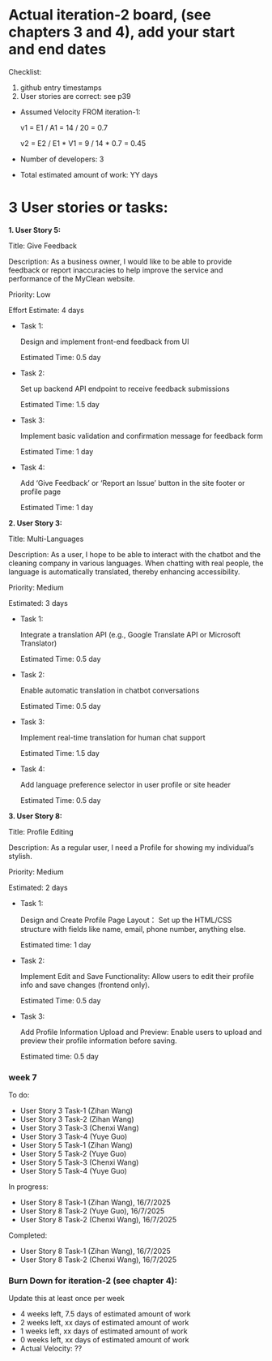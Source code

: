 # Actual iteration-2 board, (see chapters 3 and 4), add your start and end dates 

Checklist: 
1. github entry timestamps
2. User stories are correct: see p39

* Assumed Velocity FROM iteration-1:

  v1 = E1 / A1 = 14 / 20 = 0.7​

  v2 = E2 / E1 * V1 = 9 / 14 * 0.7 = 0.45
* Number of developers: 3
* Total estimated amount of work: YY days

# 3 User stories or tasks:


**1. User Story 5:**

   
   Title: Give Feedback

   Description: As a business owner, I would like to be able to provide feedback or report inaccuracies to help improve the service and performance of the MyClean website.

   Priority: Low

   Effort Estimate: 4 days

* Task 1: 

    Design and implement front-end feedback from UI

    Estimated Time: 0.5 day

* Task 2: 

    Set up backend API endpoint to receive feedback submissions

    Estimated Time: 1.5 day

* Task 3: 

    Implement basic validation and confirmation message for feedback form

    Estimated Time: 1 day

* Task 4: 

    Add ‘Give Feedback’ or ‘Report an Issue’ button in the site footer or profile page

    Estimated Time: 1 day



**2. User Story 3:**

   Title: Multi-Languages
   
   Description: As a user, I hope to be able to interact with the chatbot and the cleaning company in various languages. When chatting with real people, the language is automatically translated, thereby enhancing accessibility.
   
   Priority: Medium
   
   Estimated: 3 days

* Task 1: 

    Integrate a translation API (e.g., Google Translate API or Microsoft Translator)

    Estimated Time: 0.5 day

* Task 2: 

    Enable automatic translation in chatbot conversations

    Estimated Time: 0.5 day

* Task 3: 

    Implement real-time translation for human chat support

    Estimated Time: 1.5 day

* Task 4: 

    Add language preference selector in user profile or site header

    Estimated Time: 0.5 day



**3. User Story 8:**

   Title: Profile Editing
   
   Description: As a regular user, I need a Profile for showing my individual’s stylish.
   
   Priority: Medium
   
   Estimated: 2 days

* Task 1:

    Design and Create Profile Page Layout： Set up the HTML/CSS structure with fields like name, email, phone number, anything else.

    Estimated time: 1 day

* Task 2:

    Implement Edit and Save Functionality: Allow users to edit their profile info and save changes (frontend only).

    Estimated Time:  0.5 day

* Task 3:

    Add Profile Information Upload and Preview: Enable users to upload and preview their profile information before saving.

    Estimated time: 0.5 day

### week 7

To do:
* User Story 3 Task-1 (Zihan Wang)
* User Story 3 Task-2 (Zihan Wang)
* User Story 3 Task-3 (Chenxi Wang)
* User Story 3 Task-4 (Yuye Guo)
* User Story 5 Task-1 (Zihan Wang)
* User Story 5 Task-2 (Yuye Guo)
* User Story 5 Task-3 (Chenxi Wang)
* User Story 5 Task-4 (Yuye Guo)

In progress:
* User Story 8 Task-1 (Zihan Wang), 16/7/2025
* User Story 8 Task-2 (Yuye Guo), 16/7/2025
* User Story 8 Task-2 (Chenxi Wang), 16/7/2025

Completed:
* User Story 8 Task-1 (Zihan Wang), 16/7/2025
* User Story 8 Task-2 (Chenxi Wang), 16/7/2025

### Burn Down for iteration-2 (see chapter 4):
Update this at least once per week
* 4 weeks left, 7.5 days of estimated amount of work
* 2 weeks left, xx days of estimated amount of work
* 1 weeks left, xx days of estimated amount of work
* 0 weeks left, xx days of estimated amount of work
* Actual Velocity: ?? 
